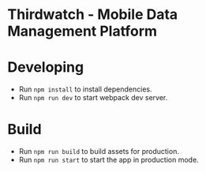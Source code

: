 # Thirdwatch - Mobile Data Management Platform

# Developing
* Run `npm install` to install dependencies.
* Run `npm run dev` to start webpack dev server.

# Build
* Run `npm run build` to build assets for production.
* Run `npm run start` to start the app in production mode.
